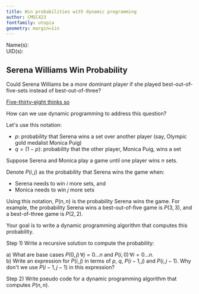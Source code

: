 ```yaml
---
title: Win probabilities with dynamic programming
author: CMSC423 
fontfamily: utopia
geometry: margin=1in
---
```


Name(s):   
UID(s):  

## Serena Williams Win Probability

Could Serena Williams be a *more* dominant player if she played best-out-of-five-sets instead of best-out-of-three?

[Five-thirty-eight thinks so](http://fivethirtyeight.com/datalab/serena-williams-grand-slam-us-open-best-of-five-sets/)

How can we use dynamic programming to address this question?

Let's use this notation:

- $p$: probability that Serena wins a set over another player (say, Olympic gold medalist Monica Puig)   
- $q=(1-p)$: probability that the other player, Monica Puig, wins a set

Suppose Serena and Monica play a game until one player wins $n$ sets.

Denote $P(i,j)$ as the probability that Serena wins the game when:  
- Serena needs to win $i$ more sets, and  
- Monica needs to win $j$ more sets
 
Using this notation, $P(n,n)$ is the probability Serena wins the game. For example,
the probability Serena wins a best-out-of-five game is $P(3,3)$, and a best-of-three game is $P(2,2)$.

Your goal is to write a dynamic programming algorithm that computes this probability.

Step 1) Write a recursive solution to compute the probability:

a) What are base cases $P(0,j) \, \forall j=0 \dots n$ and $P(i,0) \, \forall i=0 \dots n$.  
b) Write an expression for $P(i,j)$ in terms of $p$, $q$, $P(i-1,j)$ and $P(i,j-1)$. Why don't we use $P(i-1,j-1)$ in this expression?

Step 2) Write pseudo code for a dynamic programming algorithm that computes $P(n,n)$.
